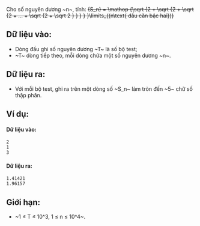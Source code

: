 Cho số nguyên dương ~n~, tính:
~~{S_n} = \mathop {\sqrt {2 + \sqrt {2 + \sqrt {2 + ... + \sqrt {2 + \sqrt 2 } } } } }\limits_{(n\text{ dấu căn bậc hai})}~~

## Dữ liệu vào:
- Dòng đầu ghi số nguyên dương ~T~ là số bộ test;
- ~T~ dòng tiếp theo, mỗi dòng chứa một số nguyên dương ~n~.

## Dữ liệu ra:
- Với mỗi bộ test, ghi ra trên một dòng số ~S_n~ làm tròn đến ~5~ chữ số thập phân.

## Ví dụ:
#### Dữ liệu vào:
```
2
1
3
```

#### Dữ liệu ra:
```
1.41421
1.96157
```

## Giới hạn:
- ~1 ≤ T ≤ 10^3, 1 ≤ n ≤ 10^4~.